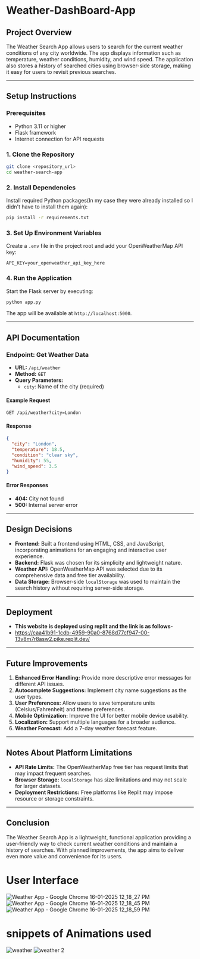 # Weather-DashBoard-App

## **Project Overview**

The Weather Search App allows users to search for the current weather conditions of any city worldwide. The app displays information such as temperature, weather conditions, humidity, and wind speed. The application also stores a history of searched cities using browser-side storage, making it easy for users to revisit previous searches.

---

## **Setup Instructions**

### **Prerequisites**
- Python 3.11 or higher
- Flask framework
- Internet connection for API requests

### **1. Clone the Repository**
```bash
git clone <repository_url>
cd weather-search-app
```

### **2. Install Dependencies**
Install required Python packages(In my case they were already installed so I didn't have to install them again):
```bash
pip install -r requirements.txt
```

### **3. Set Up Environment Variables**
Create a `.env` file in the project root and add your OpenWeatherMap API key:
```plaintext
API_KEY=your_openweather_api_key_here
```

### **4. Run the Application**
Start the Flask server by executing:
```bash
python app.py
```

The app will be available at `http://localhost:5000`.

---

## **API Documentation**

### **Endpoint: Get Weather Data**
- **URL:** `/api/weather`
- **Method:** `GET`
- **Query Parameters:**
  - `city`: Name of the city (required)

#### **Example Request**
```http
GET /api/weather?city=London
```

#### **Response**
```json
{
  "city": "London",
  "temperature": 18.5,
  "condition": "clear sky",
  "humidity": 55,
  "wind_speed": 3.5
}
```

#### **Error Responses**
- **404:** City not found
- **500:** Internal server error

---

## **Design Decisions**

- **Frontend:** Built a frontend using HTML, CSS, and JavaScript, incorporating animations for an engaging and interactive user experience.
- **Backend:** Flask was chosen for its simplicity and lightweight nature.
- **Weather API:** OpenWeatherMap API was selected due to its comprehensive data and free tier availability.
- **Data Storage:** Browser-side `localStorage` was used to maintain the search history without requiring server-side storage.

---
## **Deployment**
- **This website is deployed using replit and the link is as follows-**
- https://caa41b91-1cdb-4959-90a0-8768d77cf947-00-13v8m7r8asw2.pike.replit.dev/

---
## **Future Improvements**

1. **Enhanced Error Handling:** Provide more descriptive error messages for different API issues.
2. **Autocomplete Suggestions:** Implement city name suggestions as the user types.
3. **User Preferences:** Allow users to save temperature units (Celsius/Fahrenheit) and theme preferences.
4. **Mobile Optimization:** Improve the UI for better mobile device usability.
5. **Localization:** Support multiple languages for a broader audience.
6. **Weather Forecast:** Add a 7-day weather forecast feature.

---

## **Notes About Platform Limitations**

- **API Rate Limits:** The OpenWeatherMap free tier has request limits that may impact frequent searches.
- **Browser Storage:** `localStorage` has size limitations and may not scale for larger datasets.
- **Deployment Restrictions:** Free platforms like Replit may impose resource or storage constraints.

---

## **Conclusion**
The Weather Search App is a lightweight, functional application providing a user-friendly way to check current weather conditions and maintain a history of searches. With planned improvements, the app aims to deliver even more value and convenience for its users.
# **User Interface**
![Weather App - Google Chrome 16-01-2025 12_18_27 PM](https://github.com/user-attachments/assets/c0130b29-5a5e-4bd4-ac13-e3ad10001d69)
![Weather App - Google Chrome 16-01-2025 12_18_45 PM](https://github.com/user-attachments/assets/6f61a87d-d29d-4d70-85f5-37c1469b1644)
![Weather App - Google Chrome 16-01-2025 12_18_59 PM](https://github.com/user-attachments/assets/835b5d52-7bad-4c19-959c-9c1dd1cf03cf)
# **snippets of Animations used**
![weather](https://github.com/user-attachments/assets/a813c3a5-1aa4-431b-aa6e-495c8f22319c)
![weather 2](https://github.com/user-attachments/assets/061c8be6-884c-4c28-ae65-0c47fc3a0e1e)


